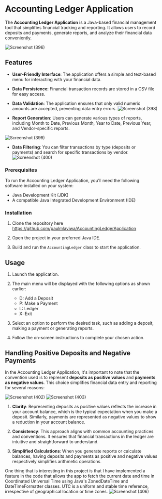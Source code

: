 # Accounting Ledger Application

The **Accounting Ledger Application** is a Java-based financial management tool that simplifies financial tracking and reporting. It allows users to record deposits and payments, generate reports, and analyze their financial data conveniently.

![Screenshot (396)](https://github.com/paulmlaviwa/AccountingLedgerApplication/assets/14105717/22a6641b-05b6-4932-8b86-ce1e355a4de5)

## Features

- **User-Friendly Interface**: The application offers a simple and text-based menu for interacting with your financial data.

- **Data Persistence**: Financial transaction records are stored in a CSV file for easy access.

- **Data Validation**: The application ensures that only valid numeric amounts are accepted, preventing data entry errors.
  ![Screenshot (398)](https://github.com/paulmlaviwa/AccountingLedgerApplication/assets/14105717/8d916643-5358-4fc7-a4c3-eb3a94ec2f6e)


- **Report Generation**: Users can generate various types of reports, including Month to Date, Previous Month, Year to Date, Previous Year, and Vendor-specific reports.
  
![Screenshot (399)](https://github.com/paulmlaviwa/AccountingLedgerApplication/assets/14105717/96b838f2-74dd-480c-b3d3-896c34776947)

- **Data Filtering**: You can filter transactions by type (deposits or payments) and search for specific transactions by vendor.
![Screenshot (400)](https://github.com/paulmlaviwa/AccountingLedgerApplication/assets/14105717/e33fb16a-a321-4b71-9926-b51a6909a961)

### Prerequisites

To run the Accounting Ledger Application, you'll need the following software installed on your system:

- Java Development Kit (JDK)
- A compatible Java Integrated Development Environment (IDE)

### Installation

1. Clone the repository here https://github.com/paulmlaviwa/AccountingLedgerApplication

2. Open the project in your preferred Java IDE.

3. Build and run the `AccountingLedger` class to start the application.

## Usage

1. Launch the application.

2. The main menu will be displayed with the following options as shown earlier:

   - D: Add a Deposit
   - P: Make a Payment
   - L: Ledger
   - X: Exit

3. Select an option to perform the desired task, such as adding a deposit, making a payment or generating reports.

4. Follow the on-screen instructions to complete your chosen action.

## Handling Positive Deposits and Negative Payments

In the Accounting Ledger Application, it's important to note that the convention used is to represent **deposits as positive values** and **payments as negative values**. This choice simplifies financial data entry and reporting for several reasons:

![Screenshot (402)](https://github.com/paulmlaviwa/AccountingLedgerApplication/assets/14105717/2116e0ee-8c86-45e2-baf4-19b9f7901d65)  ![Screenshot (403)](https://github.com/paulmlaviwa/AccountingLedgerApplication/assets/14105717/3bad771a-717e-4bd9-9ecb-34a0fc888948)

1. **Clarity**: Representing deposits as positive values reflects the increase in your account balance, which is the typical expectation when you make a deposit. Similarly, payments are represented as negative values to show a reduction in your account balance.

2. **Consistency**: This approach aligns with common accounting practices and conventions. It ensures that financial transactions in the ledger are intuitive and straightforward to understand.

3. **Simplified Calculations**: When you generate reports or calculate balances, having deposits and payments as positive and negative values respectively simplifies arithmetic operations.

One thing that is interesting in this project is that I have implemented a feature in the code that allows the app to fetch the current date and time in Coordinated Universal Time using Java's ZonedDateTime and DateTimeFormatter classes. UTC is a uniform and stable time reference, irrespective of geographical location or time zones.
![Screenshot (406)](https://github.com/paulmlaviwa/AccountingLedgerApplication/assets/14105717/e4af570c-e661-4b45-b303-b6f8cdb5bb06)
